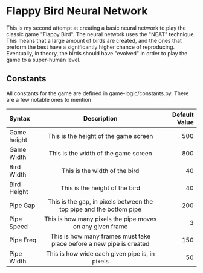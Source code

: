 # Flappy Bird Neural Network

This is my second attempt at creating a basic neural network to play the classic game "Flappy Bird". The neural network uses the "NEAT" technique. This means that a large amount of birds are created, and the ones that preform the best have a significantly higher chance of reproducing. Eventually, in theory, the birds should have "evolved" in order to play the game to a super-human level. 

## Constants
All constants for the game are defined in game-logic/constants.py. There are a few notable ones to mention

| Syntax      | Description                                      | Default Value |
| :---        |    :----:                                        |          ---: |
| Game height | This is the height of the game screen            | 500           |
| Game Width  | This is the width of the game screen             | 800           |
| Bird Width  | This is the width of the bird                    | 40            |
| Bird Height | This is the height of the bird                   | 40            |
| Pipe Gap    | This is the gap, in pixels between the top pipe and the bottom pipe | 200 |
| Pipe Speed  | This is how many pixels the pipe moves on any given frame | 3 |
| Pipe Freq   | This is how many frames must take place before a new pipe is created | 150 |
| Pipe Width  | This is how wide each given pipe is, in pixels | 50 |